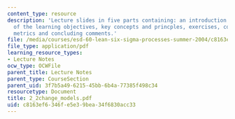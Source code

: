 ```yaml
---
content_type: resource
description: 'Lecture slides in five parts containing: an introduction and description
  of the learning objectives, key concepts and princples, exercises, common disconnects,
  metrics and concluding comments.'
file: /media/courses/esd-60-lean-six-sigma-processes-summer-2004/c8163ef6346fe5e39bea34f6830acc33_2_2change_models.pdf
file_type: application/pdf
learning_resource_types:
- Lecture Notes
ocw_type: OCWFile
parent_title: Lecture Notes
parent_type: CourseSection
parent_uid: 3f7b5a49-6215-45bb-6b4a-77385f498c34
resourcetype: Document
title: 2_2change_models.pdf
uid: c8163ef6-346f-e5e3-9bea-34f6830acc33
---
```

